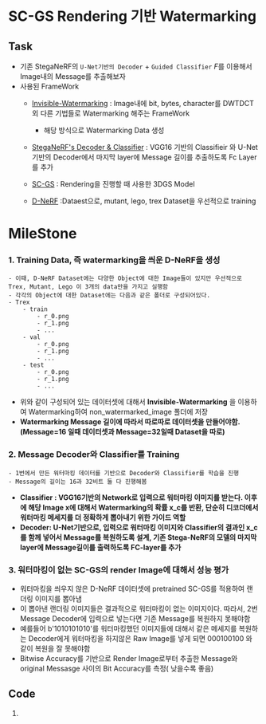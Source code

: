 # SC-GS Rendering 기반 Watermarking

## Task
- 기존 StegaNeRF의 `U-Net기반의 Decoder` + `Guided Classifier` $F$를 이용해서 Image내의 Message를 추출해보자 
- 사용된 FrameWork
    - [Invisible-Watermarking](https://github.com/ShieldMnt/invisible-watermark) : Image내에 bit, bytes, character를 DWTDCT 외 다른 기법들로 Watermarking 해주는 FrameWork
        - 해당 방식으로 Watermarking Data 생성


    - [StegaNeRF's Decoder & Classifier](https://github.com/XGGNet/StegaNeRF/blob/main/opt/unet.py#L17) : VGG16 기반의 Classifieir 와 U-Net기반의 Decoder에서 마지막 layer에 Message 길이를 추출하도록 Fc Layer를 추가 

    - [SC-GS](https://github.com/yihua7/SC-GS) : Rendering을 진행할 때 사용한 3DGS Model


    - [D-NeRF](https://github.com/albertpumarola/D-NeRF) :Dataest으로, mutant, lego, trex Dataset을 우선적으로 training 
# MileStone

### 1. Training Data, 즉 watermarking을 씌운 D-NeRF을 생성 
    - 이때, D-NeRF Dataset에는 다양한 Object에 대한 Image들이 있지만 우선적으로 Trex, Mutant, Lego 이 3개의 data만을 가지고 실행함
    - 각각의 Object에 대한 Dataset에는 다음과 같은 폴더로 구성되어있다.
    - Trex
        - train
            - r_0.png
            - r_1.png 
            - ...     
        - val
            - r_0.png
            - r_1.png
            - ...
        - test
            - r_0.png
            - r_1.png
            - ...


- 위와 같이 구성되어 있는 데이터셋에 대해서 **Invisible-Watermarking** 을 이용하여 Watermarking하여 non_watermarked_image 폴더에 저장
- **Watermarking Message 길이에 따라서 따로따로 데이터셋을 만들어야함. (Message=16 일때 데이터셋과 Message=32일때 Dataset을 따로)**



### 2. Message Decoder와 Classifier를 Training 
    - 1번에서 만든 워터마킹 데이터를 기반으로 Decoder와 Classifier를 학습을 진행
    - Message의 길이는 16과 32비트 둘 다 진행해봄
    

- **Classifier : VGG16기반의 Network로 입력으로 워터마킹 이미지를 받는다. 이후에 해당 Image x에 대해서 Watermarking의 확률 x_c를 반환, 단순히 디코더에서 워터마킹 메세지를 더 정확하게 뽑아내기 위한 가이드 역할**
- **Decoder: U-Net기반으로, 입력으로 워터마킹 이미지와 Classifier의 결과인 x_c를 함께 넣어서 Message를 복원하도록 설계, 기존 Stega-NeRF의 모델의 마지막 layer에 Message길이를 출력하도록 FC-layer를 추가** 





### 3. 워터마킹이 없는 SC-GS의 render Image에 대해서 성능 평가
- 워터마킹을 씌우지 않은 D-NeRF 데이터셋에 pretrained SC-GS를 적용하여 랜더링 이미지를 뽑아냄
- 이 뽑아낸 랜더링 이미지들은 결과적으로 워터마킹이 없는 이미지이다. 따라서, 2번 Message Decoder에 입력으로 넣는다면 기존 Message를 복원하지 못해야함
- 예를들어 b'1010101010'를 워터마킹했던 이미지들에 대해서 같은 메세지를 복원하는 Decoder에게 워터마킹을 하지않은 Raw Image를 넣게 되면 000100100 와 같이 복원을 잘 못해야함
- Bitwise Accuracy를 기반으로 Render Image로부터 추출한 Message와 original Messasge 사이의 Bit Accuracy를 측정( 낮을수록 좋음) 



## Code
1. 

